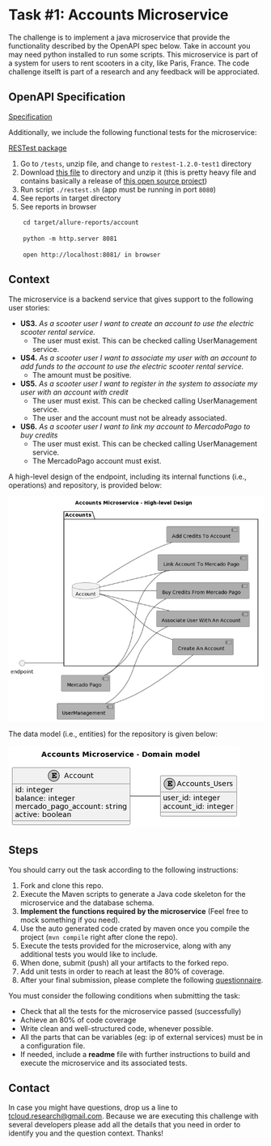 # Task #1: Accounts Microservice

The challenge is to implement a java microservice that provide the functionality described by the OpenAPI spec below. Take in account you may need python installed to run some scripts. This microservice is part of a system for users to rent scooters in a city, like Paris, France. The code challenge itselft is part of a research and any feedback will be approciated.

## OpenAPI Specification

[Specification](/src/main/resources/openapi/Accounts.yaml)

Additionally, we include the following functional tests for the microservice:

[RESTest package](/tests/restest-1.2.0-test1.zip)


1. Go to `/tests`, unzip file, and change to `restest-1.2.0-test1` directory
2. Download [this file](https://github.com/isa-group/RESTest/releases/download/restest-1.2.0/restest-1.2.0.zip) to directory and unzip it (this is pretty heavy file and contains basically a release of [this open source project](https://github.com/isa-group/RESTest))
3. Run script `./restest.sh` (app must be running in port `8080`)
4. See reports in target directory
5. See reports in browser 
```
    cd target/allure-reports/account
    
    python -m http.server 8081
    
    open http://localhost:8081/ in browser
```

## Context

The microservice is a backend service that gives support to the following user stories:

 - **US3.** *As a scooter user I want to create an account to use the electric scooter rental service.*
   - The user must exist. This can be checked calling UserManagement service.
 - **US4.** *As a scooter user I want to associate my user with an account to add funds to the account to use the electric scooter rental service.*
   - The amount must be positive.
 - **US5.** *As a scooter user I want to register in the system to associate my user with an account with credit*
   - The user must exist. This can be checked calling UserManagement service.
   - The user and the account must not be already associated.
 - **US6.** *As a scooter user I want to link my account to MercadoPago to buy credits*
   - The user must exist. This can be checked calling UserManagement service.
   - The MercadoPago account must exist.

A high-level design of the endpoint, including its internal functions (i.e., operations) and repository, is provided below:

![](/diagrams/accounts-task1-design.png)

The data model (i.e., entities) for the repository is given below:

![](/diagrams/accounts-task1-erd.png)

## Steps

You should carry out the task according to the following instructions:

1. Fork and clone this repo.
2. Execute the Maven scripts to generate a Java code skeleton for the microservice and the database schema.
3. **Implement the functions required by the microservice** (Feel free to mock something if you need).
4. Use the auto generated code crated by maven once you compile the project (`mvn compile` right after clone the repo).
5. Execute the tests provided for the microservice, along with any additional tests you would like to include.
6. When done, submit (push) all your artifacts to the forked repo.
7. Add unit tests in order to reach at least the 80% of coverage.
8. After your final submission, please complete the following [questionnaire](https://docs.google.com/forms/d/e/1FAIpQLSc2dunMEOzIFLQZe9a7LBaQ8jVOx33jIGChISkACr2VCsVjHg/viewform).

You must consider the following conditions when submitting the task:
- Check that all the tests for the microservice passed (successfully)
- Achieve an 80% of code coverage
- Write clean and well-structured code, whenever possible.
- All the parts that can be variables (eg: ip of external services) must be in a configuration file.
- If needed, include a **readme** file with further instructions to build and execute the microservice and its associated tests.

## Contact

In case you might have questions, drop us a line to <tcloud.research@gmail.com>. Because we are executing this challenge with several developers please add all the details that you need in order to identify you and the question context. Thanks!
